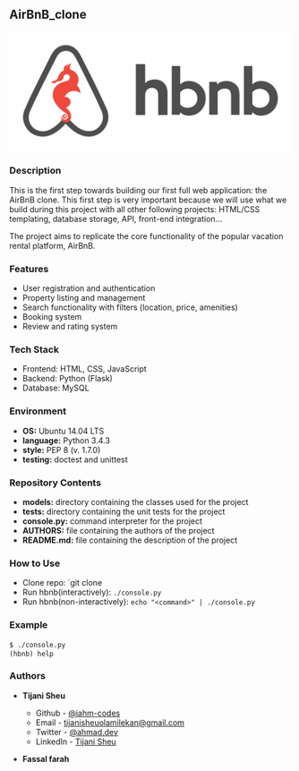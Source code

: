 ## AirBnB_clone
![AirBnB](./assets/AirBnB.png)

### Description
This is the first step towards building our first full web application: the AirBnB clone. This first step is very important because we will use what we build during this project with all other following projects: HTML/CSS templating, database storage, API, front-end integration...

The project aims to replicate the core functionality of the popular vacation rental platform, AirBnB.

### Features
* User registration and authentication
* Property listing and management
* Search functionality with filters (location, price, amenities)
* Booking system
* Review and rating system

### Tech Stack
* Frontend: HTML, CSS, JavaScript
* Backend: Python (Flask)
* Database: MySQL

### Environment
* __OS:__ Ubuntu 14.04 LTS
* __language:__ Python 3.4.3
* __style:__ PEP 8 (v. 1.7.0)
* __testing:__ doctest and unittest

### Repository Contents
* __models:__ directory containing the classes used for the project
* __tests:__ directory containing the unit tests for the project
* __console.py:__ command interpreter for the project
* __AUTHORS:__ file containing the authors of the project
* __README.md:__ file containing the description of the project

### How to Use
* Clone repo: `git clone
* Run hbnb(interactively): `./console.py`
* Run hbnb(non-interactively): `echo "<command>" | ./console.py`

### Example
```
$ ./console.py
(hbnb) help
```

### Authors
* __Tijani Sheu__
    * Github - [@iahm-codes](https://www.github.com/iahm-codes)
    * Email - tijanisheuolamilekan@gmail.com
    * Twitter - [@ahmad.dev](https://twitter.com/AhmadPMTijani)
    * LinkedIn - [Tijani Sheu](https://www.linkedin.com/in/sheutijani/)

* __Fassal farah__
